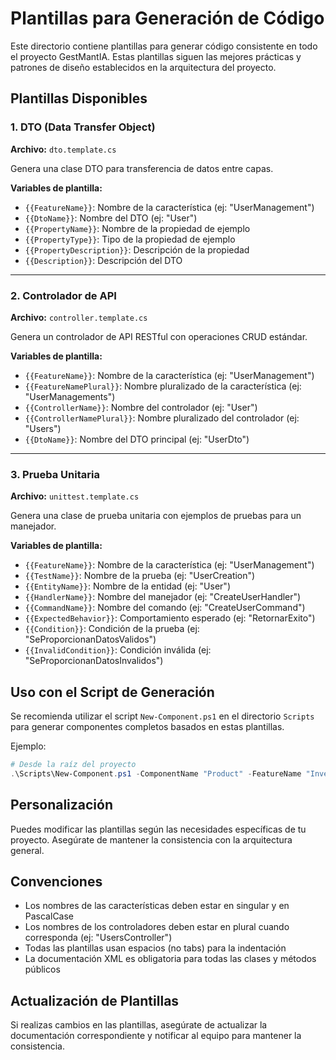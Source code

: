 # Plantillas para Generación de Código

Este directorio contiene plantillas para generar código consistente en todo el proyecto GestMantIA. Estas plantillas siguen las mejores prácticas y patrones de diseño establecidos en la arquitectura del proyecto.

## Plantillas Disponibles

### 1. DTO (Data Transfer Object)

**Archivo:** `dto.template.cs`

Genera una clase DTO para transferencia de datos entre capas.

**Variables de plantilla:**
- `{{FeatureName}}`: Nombre de la característica (ej: "UserManagement")
- `{{DtoName}}`: Nombre del DTO (ej: "User")
- `{{PropertyName}}`: Nombre de la propiedad de ejemplo
- `{{PropertyType}}`: Tipo de la propiedad de ejemplo
- `{{PropertyDescription}}`: Descripción de la propiedad
- `{{Description}}`: Descripción del DTO

---

### 2. Controlador de API

**Archivo:** `controller.template.cs`

Genera un controlador de API RESTful con operaciones CRUD estándar.

**Variables de plantilla:**
- `{{FeatureName}}`: Nombre de la característica (ej: "UserManagement")
- `{{FeatureNamePlural}}`: Nombre pluralizado de la característica (ej: "UserManagements")
- `{{ControllerName}}`: Nombre del controlador (ej: "User")
- `{{ControllerNamePlural}}`: Nombre pluralizado del controlador (ej: "Users")
- `{{DtoName}}`: Nombre del DTO principal (ej: "UserDto")

---

### 3. Prueba Unitaria

**Archivo:** `unittest.template.cs`

Genera una clase de prueba unitaria con ejemplos de pruebas para un manejador.

**Variables de plantilla:**
- `{{FeatureName}}`: Nombre de la característica (ej: "UserManagement")
- `{{TestName}}`: Nombre de la prueba (ej: "UserCreation")
- `{{EntityName}}`: Nombre de la entidad (ej: "User")
- `{{HandlerName}}`: Nombre del manejador (ej: "CreateUserHandler")
- `{{CommandName}}`: Nombre del comando (ej: "CreateUserCommand")
- `{{ExpectedBehavior}}`: Comportamiento esperado (ej: "RetornarExito")
- `{{Condition}}`: Condición de la prueba (ej: "SeProporcionanDatosValidos")
- `{{InvalidCondition}}`: Condición inválida (ej: "SeProporcionanDatosInvalidos")

## Uso con el Script de Generación

Se recomienda utilizar el script `New-Component.ps1` en el directorio `Scripts` para generar componentes completos basados en estas plantillas.

Ejemplo:
```powershell
# Desde la raíz del proyecto
.\Scripts\New-Component.ps1 -ComponentName "Product" -FeatureName "Inventory"
```

## Personalización

Puedes modificar las plantillas según las necesidades específicas de tu proyecto. Asegúrate de mantener la consistencia con la arquitectura general.

## Convenciones

- Los nombres de las características deben estar en singular y en PascalCase
- Los nombres de los controladores deben estar en plural cuando corresponda (ej: "UsersController")
- Todas las plantillas usan espacios (no tabs) para la indentación
- La documentación XML es obligatoria para todas las clases y métodos públicos

## Actualización de Plantillas

Si realizas cambios en las plantillas, asegúrate de actualizar la documentación correspondiente y notificar al equipo para mantener la consistencia.
